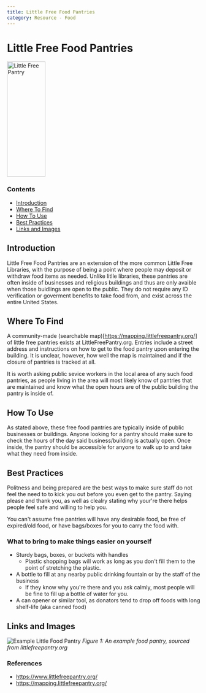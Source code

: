 ```yaml
---
title: Little Free Food Pantries
category: Resource - Food
---
```


<div class="article-header">
  <h1>Little Free Food Pantries</h1>
  <div class="article-metadata">
</div>

<div class="content-box">
  <img src="/images/freelittlepantry_example.jpeg" alt="Little Free Pantry" width="100" height="300">
  <div class="content-nav">
    <h3>Contents</h3>
    <ul>
      <li><a href="#introduction">Introduction</a></li>
      <li><a href="#where-to-find">Where To Find</a></li>
      <li><a href="#how-to-use">How To Use</a></li>
      <li><a href="#best-practices">Best Practices</a></li>
      <li><a href="#links-and-images">Links and Images</a></li>
    </ul>
  </div>
</div>

<h2 id="introduction">Introduction</h2>

Little Free Food Pantries are an extension of the more common Little Free Libraries, with the purpose of being a point where people may deposit or withdraw food items as needed. Unlike litlle libraries, these pantries are often inside of businesses and religious buildings and thus are only avaible when those buidlings are open to the public. They do not require any ID verification or goverment benefits to take food from, and exist across the entire United States. 

<h2 id="where-to-find">Where To Find</h2>

A community-made (searchable map)[https://mapping.littlefreepantry.org/] of little free pantries exists at LittleFreePantry.org. Entries include a street address and instructions on how to get to the food pantry upon entering the building. It is unclear, however, how well the map is maintained and if the closure of pantries is tracked at all.

It is worth asking public sevice workers in the local area of any such food pantries, as people living in the area will most likely know of pantries that are maintained and know what the open hours are of the public building the pantry is inside of. 

<h2 id="how-to-use">How To Use</h2>

As stated above, these free food pantries are typically inside of public businesses or buildings. Anyone looking for a pantry should make sure to check the hours of the day said business/building is actually open. Once inside, the pantry should be accessible for anyone to walk up to and take what they need from inside.

<h2 id="best-practices">Best Practices</h2>

Politness and being prepared are the best ways to make sure staff do not feel the need to to kick you out before you even get to the pantry. Saying please and thank you, as well as clealry stating why your're there helps people feel safe and willing to help you.

You can't assume free pantries will have any desirable food, be free of expired/old food, or have bags/boxes for you to carry the food with.

### What to bring to make things easier on yourself

- Sturdy bags, boxes, or buckets with handles
  - Plastic shopping bags will work as long as you don't fill them to the point of stretching the plastic.
- A bottle to fill at any nearby public drinking fountain or by the staff of the business
  - If they know why you're there and you ask calmly, most people will be fine to fill up a bottle of water for you.
- A can opener or similar tool, as donators tend to drop off foods with long shelf-life (aka canned food)

<h2 id="links-and-images">Links and Images</h2>

![Example Little Food Pantry](/images/freelittlepantry_example.jpeg)
*Figure 1: An example food pantry, sourced from littlefreepantry.org*

### References

- https://www.littlefreepantry.org/
- https://mapping.littlefreepantry.org/